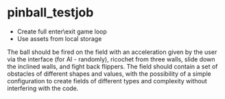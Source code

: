 # pinball_testjob
* Create full enter\exit game loop
* Use assets from local storage

The ball should be fired on the field with an acceleration given by the user via the interface (for AI - randomly), ricochet
from three walls, slide down the inclined walls, and fight back flippers. The field should contain a set of obstacles of different shapes and values, with the possibility of a simple configuration to create fields of different types and complexity without interfering with the code.


